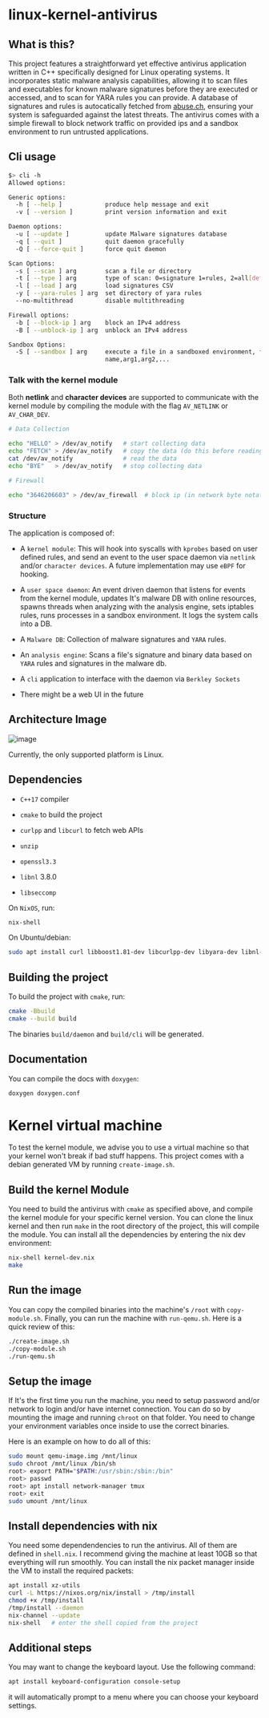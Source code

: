 # linux-kernel-antivirus

## What is this?

This project features a straightforward yet effective antivirus application written in C++ specifically designed for Linux operating systems. It incorporates static malware analysis capabilities, allowing it to scan files and executables for known malware signatures before they are executed or accessed, and to scan for YARA rules you can provide. A database of signatures and rules is autocatically fetched from [abuse.ch](https://abuse.ch/), ensuring your system is safeguarded against the latest threats. The antivirus comes with a simple firewall to block network traffic on provided ips and a sandbox environment to run untrusted applications.

## Cli usage

```bash
$> cli -h
Allowed options:

Generic options:
  -h [ --help ]            produce help message and exit
  -v [ --version ]         print version information and exit

Daemon options:
  -u [ --update ]          update Malware signatures database
  -q [ --quit ]            quit daemon gracefully
  -Q [ --force-quit ]      force quit daemon

Scan Options:
  -s [ --scan ] arg        scan a file or directory
  -t [ --type ] arg        type of scan: 0=signature 1=rules, 2=all[default]
  -l [ --load ] arg        load signatures CSV
  -y [ --yara-rules ] arg  set directory of yara rules
  --no-multithread         disable multithreading

Firewall options:
  -b [ --block-ip ] arg    block an IPv4 address
  -B [ --unblock-ip ] arg  unblock an IPv4 address

Sandbox Options:
  -S [ --sandbox ] arg     execute a file in a sandboxed environment, format:
                           name,arg1,arg2,...
```

### Talk with the kernel module

Both **netlink** and **character devices** are supported to communicate with the kernel module by compiling the module with the flag `AV_NETLINK` or `AV_CHAR_DEV`.

```bash
# Data Collection

echo "HELLO" > /dev/av_notify   # start collecting data
echo "FETCH" > /dev/av_notify   # copy the data (do this before reading)
cat /dev/av_notify              # read the data
echo "BYE"   > /dev/av_notify   # stop collecting data

# Firewall

echo "3646206603" > /dev/av_firewall  # block ip (in network byte notation)
```

### Structure

The application is composed of:

- A `kernel module`: This will hook into syscalls with `kprobes` based on user defined rules, and send an event to the user space daemon via `netlink` and/or `character devices`. A future implementation
may use `eBPF` for hooking.

- A `user space daemon`: An event driven daemon that listens for events from the kernel module, updates It's malware DB with online resources, spawns threads when analyzing with the analysis engine, sets iptables rules, runs processes in a sandbox environment. It logs the system calls into a DB.

- A `Malware DB`: Collection of malware signatures and `YARA` rules.

- An `analysis engine`: Scans a file's signature and binary data based on `YARA` rules and
signatures in the malware db.

- A `cli` application to interface with the daemon via `Berkley Sockets`

- There might be a web UI in the future


## Architecture Image

![image](https://github.com/user-attachments/assets/2982a357-3c3f-4e1b-9255-7c6e3db5e92d)


Currently, the only supported platform is Linux.

## Dependencies

- `C++17` compiler

- `cmake` to build the project

- `curlpp` and `libcurl` to fetch web APIs

- `unzip`

- `openssl3.3`

- `libnl` 3.8.0

- `libseccomp`

On `NixOS`, run:
```bash
nix-shell
```

On Ubuntu/debian:
```bash
sudo apt install curl libboost1.81-dev libcurlpp-dev libyara-dev libnl-3-dev libseccomp-dev
```

## Building the project

To build the project with `cmake`, run:

```bash
cmake -Bbuild
cmake --build build
```

The binaries `build/daemon` and `build/cli` will be generated.

## Documentation

You can compile the docs with `doxygen`:
```bash
doxygen doxygen.conf
```

# Kernel virtual machine

To test the kernel module, we advise you to use a virtual machine
so that your kernel won't break if bad stuff happens. This project
comes with a debian generated VM by running `create-image.sh`.

## Build the kernel Module

You need to build the antivirus with `cmake` as specified above, and
compile the kernel module for your specific kernel version. You
can clone the linux kernel and then run `make` in the root directory
of the project, this will compile the module. You can install all the
dependencies by entering the nix dev environment:
```bash
nix-shell kernel-dev.nix
make
```
## Run the image

You can copy the compiled binaries into the machine's `/root` with
`copy-module.sh`. Finally, you can run the machine with `run-qemu.sh`.
Here is a quick review of this:

```bash
./create-image.sh
./copy-module.sh
./run-qemu.sh
```

## Setup the image

If It's the first time you run the machine, you need to setup password
and/or network to login and/or have internet connection. You can do so
by mounting the image and running `chroot` on that folder. You need to
change your environment variables once inside to use the correct binaries.

Here is an example on how to do all of this:

```bash
sudo mount qemu-image.img /mnt/linux
sudo chroot /mnt/linux /bin/sh
root> export PATH="$PATH:/usr/sbin:/sbin:/bin"
root> passwd
root> apt install network-manager tmux
root> exit
sudo umount /mnt/linux
```

## Install dependencies with nix

You need some dependendencies to run the antivirus. All of them are defined
in `shell.nix`. I recommend giving the machine at least 10GB so that everything
will run smoothly. You can install the nix packet manager inside the VM
to install the required packets:

```bash
apt install xz-utils
curl -L https://nixos.org/nix/install > /tmp/install
chmod +x /tmp/install
/tmp/install --daemon
nix-channel --update
nix-shell   # enter the shell copied from the project
```

## Additional steps

You may want to change the keyboard layout. Use the following command:
```bash
apt install keyboard-configuration console-setup
```
it will automatically prompt to a menu where you can choose your keyboard settings.
